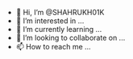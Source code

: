 - 👋 Hi, I’m @SHAHRUKH01K
- 👀 I’m interested in ...
- 🌱 I’m currently learning ...
- 💞️ I’m looking to collaborate on ...
- 📫 How to reach me ...

<!---
SHAHRUKH01K/SHAHRUKH01K is a ✨ special ✨ repository because its `README.md` (this file) appears on your GitHub profile.
You can click the Preview link to take a look at your changes.
--->
